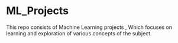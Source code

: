 # ML_Projects
This repo consists of Machine Learning projects , Which focuses on learning and exploration of various concepts of the subject.
